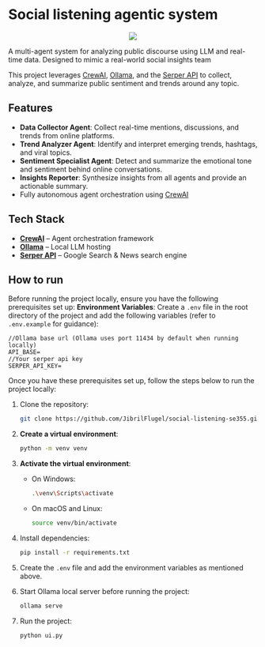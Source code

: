 # Social listening agentic system
<p align="center">
  <img src="https://github.com/user-attachments/assets/53fe5291-c245-4fad-bb49-912f28adf690" />
</p>
A multi-agent system for analyzing public discourse using LLM and real-time data. Designed to mimic a real-world social insights team

This project leverages [CrewAI](https://crewai.com/), [Ollama](https://ollama.com/), and the [Serper API](https://serper.dev/) to collect, analyze, and summarize public sentiment and trends around any topic.

## Features

- **Data Collector Agent**: Collect real-time mentions, discussions, and trends from online platforms.
- **Trend Analyzer Agent**: Identify and interpret emerging trends, hashtags, and viral topics.
- **Sentiment Specialist Agent**: Detect and summarize the emotional tone and sentiment behind online conversations.
- **Insights Reporter**: Synthesize insights from all agents and provide an actionable summary.
- Fully autonomous agent orchestration using [CrewAI](https://crewai.com/)

## Tech Stack

- **[CrewAI](https://crewai.com/)** – Agent orchestration framework
- **[Ollama](https://ollama.com/)** – Local LLM hosting
- **[Serper API](https://serper.dev/)** – Google Search & News search engine

## How to run

Before running the project locally, ensure you have the following prerequisites set up:
**Environment Variables**: Create a `.env` file in the root directory of the project and add the following variables (refer to `.env.example` for guidance):

```env
//Ollama base url (Ollama uses port 11434 by default when running locally)
API_BASE=
//Your serper api key
SERPER_API_KEY=
```

Once you have these prerequisites set up, follow the steps below to run the project locally:

1. Clone the repository:
   ```bash
   git clone https://github.com/JibrilFlugel/social-listening-se355.git
   ```
2. **Create a virtual environment**:

   ```bash
   python -m venv venv
   ```

3. **Activate the virtual environment**:

   - On Windows:
     ```bash
     .\venv\Scripts\activate
     ```
   - On macOS and Linux:
     ```bash
     source venv/bin/activate
     ```

4. Install dependencies:
   ```bash
   pip install -r requirements.txt
   ```
5. Create the `.env` file and add the environment variables as mentioned above.

6. Start Ollama local server before running the project:

   ```bash
   ollama serve
   ```

7. Run the project:
   ```bash
   python ui.py
   ```
